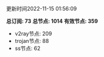 更新时间2022-11-15 01:56:09

**总订阅: 73**
**总节点: 1014**
**有效节点: 359**
- v2ray节点: 209
- trojan节点: 88
- ss节点: 62
